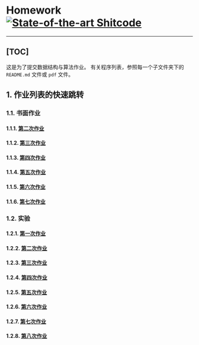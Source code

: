 # Homework   [![State-of-the-art Shitcode](https://img.shields.io/static/v1?label=State-of-the-art&message=Shitcode&color=7B5804)](https://github.com/trekhleb/state-of-the-art-shitcode)

---
[TOC]
---

这是为了提交数据结构与算法作业。
有关程序列表，参照每一个子文件夹下的 `README.md` 文件或 `pdf` 文件。

##  1. <a name='作业列表的快速跳转'></a>作业列表的快速跳转
###  1.1. <a name='书面作业'></a>书面作业

####  1.1.1. <a name='[第二次作业](书面作业/02.pdf)'></a>[第二次作业](书面作业/02.pdf)

####  1.1.2. <a name='[第三次作业](书面作业/03.pdf)'></a>[第三次作业](书面作业/03.pdf)

####  1.1.3. <a name='[第四次作业](书面作业/04.pdf)'></a>[第四次作业](书面作业/04.pdf)

####  1.1.4. <a name='[第五次作业](书面作业/05.pdf)'></a>[第五次作业](书面作业/05.pdf)

####  1.1.5. <a name='[第六次作业](书面作业/06.pdf)'></a>[第六次作业](书面作业/06.pdf)

####  1.1.6. <a name='[第七次作业](书面作业/07.pdf)'></a>[第七次作业](书面作业/07.pdf)

###  1.2. <a name='实验'></a>实验
####  1.2.1. <a name='[第一次作业](实验/01)'></a>[第一次作业](实验/01)
####  1.2.2. <a name='[第二次作业](实验/02)'></a>[第二次作业](实验/02)
####  1.2.3. <a name='[第三次作业](实验/03)'></a>[第三次作业](实验/03)
####  1.2.4. <a name='[第四次作业](实验/04)'></a>[第四次作业](实验/04)
####  1.2.5. <a name='[第五次作业](实验/05)'></a>[第五次作业](实验/05)
####  1.2.6. <a name='[第六次作业](实验/06)'></a>[第六次作业](实验/06)
####  1.2.7. <a name='[第七次作业](实验/07)'></a>[第七次作业](实验/07)
####  1.2.8. <a name='[第八次作业](实验/08)'></a>[第八次作业](实验/08)